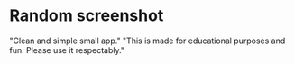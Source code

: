 # Random screenshot

"Clean and simple small app."
"This is made for educational purposes and fun. Please use it respectably."